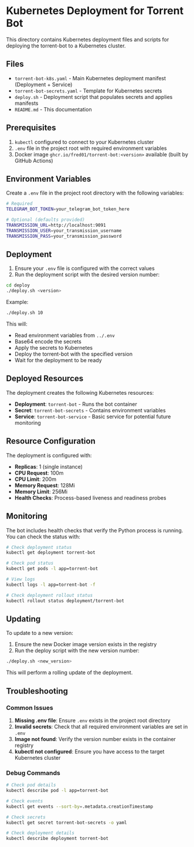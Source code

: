 # Kubernetes Deployment for Torrent Bot

This directory contains Kubernetes deployment files and scripts for deploying the torrent-bot to a Kubernetes cluster.

## Files

- `torrent-bot-k8s.yaml` - Main Kubernetes deployment manifest (Deployment + Service)
- `torrent-bot-secrets.yaml` - Template for Kubernetes secrets
- `deploy.sh` - Deployment script that populates secrets and applies manifests
- `README.md` - This documentation

## Prerequisites

1. `kubectl` configured to connect to your Kubernetes cluster
2. `.env` file in the project root with required environment variables
3. Docker image `ghcr.io/fred01/torrent-bot:<version>` available (built by GitHub Actions)

## Environment Variables

Create a `.env` file in the project root directory with the following variables:

```bash
# Required
TELEGRAM_BOT_TOKEN=your_telegram_bot_token_here

# Optional (defaults provided)
TRANSMISSION_URL=http://localhost:9091
TRANSMISSION_USER=your_transmission_username
TRANSMISSION_PASS=your_transmission_password
```

## Deployment

1. Ensure your `.env` file is configured with the correct values
2. Run the deployment script with the desired version number:

```bash
cd deploy
./deploy.sh <version>
```

Example:
```bash
./deploy.sh 10
```

This will:
- Read environment variables from `../.env`
- Base64 encode the secrets
- Apply the secrets to Kubernetes
- Deploy the torrent-bot with the specified version
- Wait for the deployment to be ready

## Deployed Resources

The deployment creates the following Kubernetes resources:

- **Deployment**: `torrent-bot` - Runs the bot container
- **Secret**: `torrent-bot-secrets` - Contains environment variables
- **Service**: `torrent-bot-service` - Basic service for potential future monitoring

## Resource Configuration

The deployment is configured with:
- **Replicas**: 1 (single instance)
- **CPU Request**: 100m
- **CPU Limit**: 200m  
- **Memory Request**: 128Mi
- **Memory Limit**: 256Mi
- **Health Checks**: Process-based liveness and readiness probes

## Monitoring

The bot includes health checks that verify the Python process is running. You can check the status with:

```bash
# Check deployment status
kubectl get deployment torrent-bot

# Check pod status
kubectl get pods -l app=torrent-bot

# View logs
kubectl logs -l app=torrent-bot -f

# Check deployment rollout status
kubectl rollout status deployment/torrent-bot
```

## Updating

To update to a new version:

1. Ensure the new Docker image version exists in the registry
2. Run the deploy script with the new version number:

```bash
./deploy.sh <new_version>
```

This will perform a rolling update of the deployment.

## Troubleshooting

### Common Issues

1. **Missing .env file**: Ensure `.env` exists in the project root directory
2. **Invalid secrets**: Check that all required environment variables are set in `.env`
3. **Image not found**: Verify the version number exists in the container registry
4. **kubectl not configured**: Ensure you have access to the target Kubernetes cluster

### Debug Commands

```bash
# Check pod details
kubectl describe pod -l app=torrent-bot

# Check events
kubectl get events --sort-by=.metadata.creationTimestamp

# Check secrets
kubectl get secret torrent-bot-secrets -o yaml

# Check deployment details
kubectl describe deployment torrent-bot
```